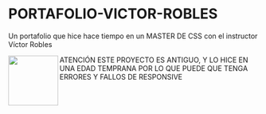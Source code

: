 # PORTAFOLIO-VICTOR-ROBLES
 Un portafolio que hice hace tiempo en un MASTER DE CSS con el instructor Víctor Robles



<img align="left" src="https://media.tenor.com/26pNa498OS0AAAAi/warning-joypixels.gif" width = 100px>ATENCIÓN ESTE PROYECTO ES ANTIGUO, Y LO HICE EN UNA EDAD TEMPRANA POR LO QUE PUEDE QUE TENGA ERRORES Y FALLOS DE RESPONSIVE


